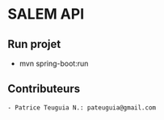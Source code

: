 # SALEM API

## Run projet

* mvn spring-boot:run

## Contributeurs

    - Patrice Teuguia N.: pateuguia@gmail.com
